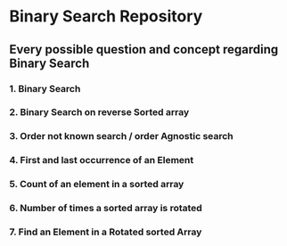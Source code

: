 # Binary Search Repository

## Every possible question and concept regarding Binary Search

### 1. Binary Search

### 2. Binary Search on reverse Sorted array

### 3. Order not known search / order Agnostic search

### 4. First and last occurrence of an Element

### 5. Count of an element in a sorted array

### 6. Number of times a sorted array is rotated

### 7. Find an Element in a Rotated sorted Array
